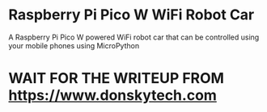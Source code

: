 # Raspberry Pi Pico W WiFi Robot Car
A Raspberry Pi Pico W powered WiFi robot car that can be controlled using your mobile phones using MicroPython  
  
# WAIT FOR THE WRITEUP FROM https://www.donskytech.com
